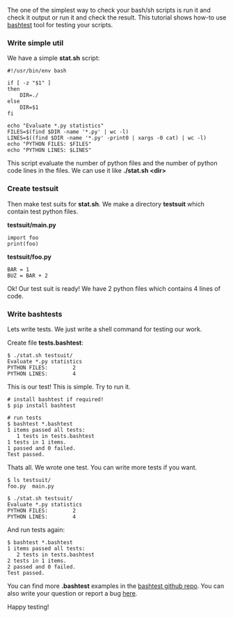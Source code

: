 The one of the simplest way to check your bash/sh scripts is run it and
check it output or run it and check the result. This tutorial shows
how-to use [bashtest](https://github.com/pahaz/bashtest) tool for
testing your scripts.

### Write simple util

We have a simple **stat.sh** script:

    #!/usr/bin/env bash

    if [ -z "$1" ]
    then
        DIR=./
    else
        DIR=$1
    fi

    echo "Evaluate *.py statistics"
    FILES=$(find $DIR -name '*.py' | wc -l)
    LINES=$((find $DIR -name '*.py' -print0 | xargs -0 cat) | wc -l)
    echo "PYTHON FILES: $FILES"
    echo "PYTHON LINES: $LINES"

This script evaluate the number of python files and the number of python
code lines in the files. We can use it like **./stat.sh \<dir\>**

### Create testsuit

Then make test suits for **stat.sh**. We make a directory **testsuit**
which contain test python files.

**testsuit/main.py**

    import foo
    print(foo)

**testsuit/foo.py**

    BAR = 1
    BUZ = BAR + 2

Ok! Our test suit is ready! We have 2 python files which contains 4
lines of code.

### Write bashtests

Lets write tests. We just write a shell command for testing our work.

Create file **tests.bashtest**:

    $ ./stat.sh testsuit/
    Evaluate *.py statistics
    PYTHON FILES:        2
    PYTHON LINES:        4

This is our test! This is simple. Try to run it.

    # install bashtest if required!
    $ pip install bashtest

    # run tests
    $ bashtest *.bashtest
    1 items passed all tests:
       1 tests in tests.bashtest
    1 tests in 1 items.
    1 passed and 0 failed.
    Test passed.

Thats all. We wrote one test. You can write more tests if you want.

    $ ls testsuit/
    foo.py  main.py

    $ ./stat.sh testsuit/
    Evaluate *.py statistics
    PYTHON FILES:        2
    PYTHON LINES:        4

And run tests again:

    $ bashtest *.bashtest
    1 items passed all tests:
       2 tests in tests.bashtest
    2 tests in 1 items.
    2 passed and 0 failed.
    Test passed.

You can find more **.bashtest** examples in the [bashtest github
repo](https://github.com/pahaz/bashtest). You can also write your
question or report a bug
[here](https://github.com/pahaz/bashtest/issues).

Happy testing!
